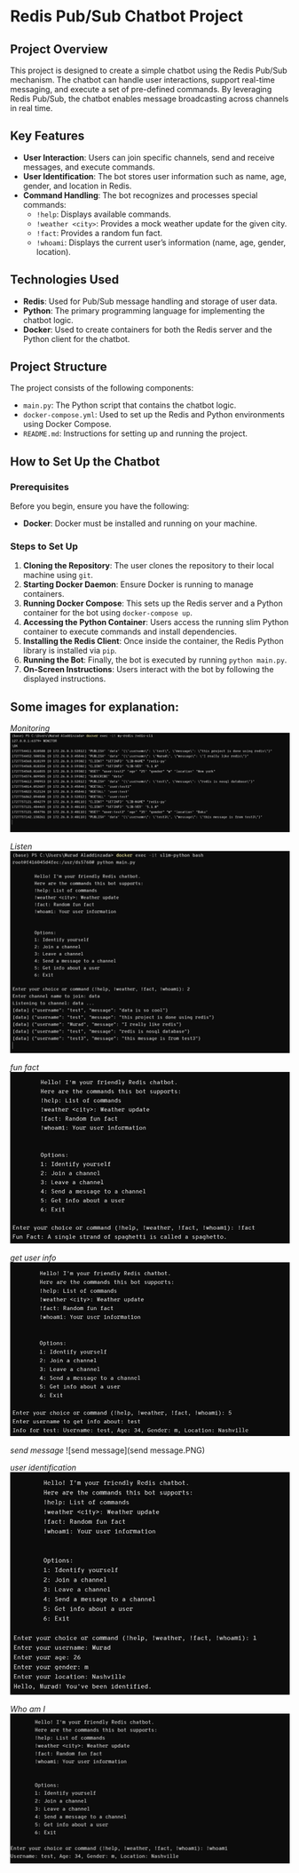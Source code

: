 # Redis Pub/Sub Chatbot Project

## Project Overview

This project is designed to create a simple chatbot using the Redis Pub/Sub mechanism. 
The chatbot can handle user interactions, support real-time messaging, and execute a set of pre-defined commands. 
By leveraging Redis Pub/Sub, the chatbot enables message broadcasting across channels in real time.

## Key Features
- **User Interaction**: Users can join specific channels, send and receive messages, and execute commands.
- **User Identification**: The bot stores user information such as name, age, gender, and location in Redis.
- **Command Handling**: The bot recognizes and processes special commands:
  - `!help`: Displays available commands.
  - `!weather <city>`: Provides a mock weather update for the given city.
  - `!fact`: Provides a random fun fact.
  - `!whoami`: Displays the current user’s information (name, age, gender, location).

## Technologies Used
- **Redis**: Used for Pub/Sub message handling and storage of user data.
- **Python**: The primary programming language for implementing the chatbot logic.
- **Docker**: Used to create containers for both the Redis server and the Python client for the chatbot.

## Project Structure
The project consists of the following components:
- `main.py`: The Python script that contains the chatbot logic.
- `docker-compose.yml`: Used to set up the Redis and Python environments using Docker Compose.
- `README.md`: Instructions for setting up and running the project.

## How to Set Up the Chatbot


### Prerequisites
Before you begin, ensure you have the following:

- **Docker**: Docker must be installed and running on your machine.

### Steps to Set Up

1. **Cloning the Repository**: The user clones the repository to their local machine using `git`.
2. **Starting Docker Daemon**: Ensure Docker is running to manage containers.
3. **Running Docker Compose**: This sets up the Redis server and a Python container for the bot using `docker-compose up`.
4. **Accessing the Python Container**: Users access the running slim Python container to execute commands and install dependencies.
5. **Installing the Redis Client**: Once inside the container, the Redis Python library is installed via `pip`.
6. **Running the Bot**: Finally, the bot is executed by running `python main.py`.
7. **On-Screen Instructions**: Users interact with the bot by following the displayed instructions.


## Some images for explanation:
*Monitoring*
![Monitoring the RedisDB](MONITOR.PNG)

*Listen*
![Listen](listen_channel.PNG)

*fun fact*
![fun_fact](fun_fact.PNG)

*get user info*
![get user info](get_user_info.PNG)

*send message*
![send message](send message.PNG)


*user identification*
![user_identification](user_identification.PNG)


*Who am I*
![whoami](whoami.PNG)






